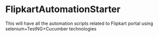 # FlipkartAutomationStarter
This will have all the automation scripts related to Flipkart portal using selenium+TestNG+Cucumber  technologies
